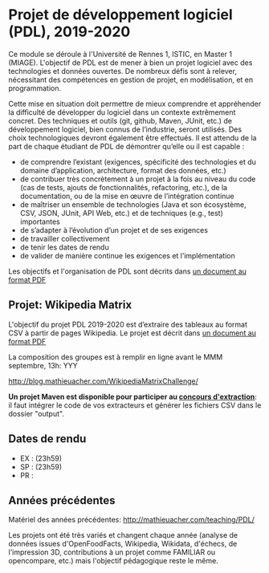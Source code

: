 # Projet de développement logiciel (PDL), 2019-2020


Ce module se déroule à l'Université de Rennes 1, ISTIC, en Master 1 (MIAGE).
L'objectif de PDL est de mener à bien un projet logiciel avec des technologies et données ouvertes. De nombreux défis sont à relever, nécessitant des compétences en gestion de projet, en modélisation, et en programmation.

Cette mise en situation doit permettre de mieux comprendre et appréhender la difficulté de développer du logiciel dans un contexte extrêmement concret. Des techniques et outils (git, github, Maven, JUnit, etc.) de développement logiciel, bien connus de l’industrie, seront utilisés. Des choix technologiques devront également être effectués. Il est attendu de la part de chaque étudiant de PDL de démontrer qu’elle ou il est capable :
 * de comprendre l’existant (exigences, spécificité des technologies et du domaine d’application, architecture, format des données, etc.) 
 * de contribuer très concrètement à un projet à la fois au niveau du code (cas de tests, ajouts de fonctionnalités, refactoring, etc.), de la documentation, ou de la mise en œuvre de l’intégration continue
 * de maîtriser un ensemble de technologies (Java et son écosystème, CSV, JSON, JUnit, API Web, etc.) et de techniques (e.g., test) importantes 
 * de s’adapter à l’évolution d’un projet et de ses exigences
 * de travailler collectivement 
 * de tenir les dates de rendu 
 * de valider de manière continue les exigences et l’implémentation
 
Les objectifs et l'organisation de PDL sont décrits dans [un document au format PDF](resources/projetPDL2018-2019.pdf)
 
## Projet: Wikipedia Matrix 

L'objectif du projet PDL 2019-2020 est d’extraire des tableaux au format CSV à partir de pages Wikipedia. 
Le projet est décrit dans [un document au format PDF](XXX.pdf)

La composition des groupes est à remplir en ligne avant le MMM septembre, 13h:
YYY

http://blog.mathieuacher.com/WikipediaMatrixChallenge/

**Un projet Maven est disponible pour participer au [concours d'extraction](https://github.com/acherm/wikipediamatrix-bench)**: il faut intégrer le code de vos extracteurs et générer les fichiers CSV dans le dossier "output".

## Dates de rendu

 * EX : (23h59)  
 * SP : (23h59)
 * PR : 


## Années précédentes 
 
Matériel des années précédentes: http://mathieuacher.com/teaching/PDL/
 
Les projets ont été très variés et changent chaque année (analyse de données issues d'OpenFoodFacts, Wikipedia, Wikidata, d'échecs, de l'impression 3D, contributions à un projet comme FAMILIAR ou opencompare, etc.) mais l'objectif pédagogique reste le même. 

